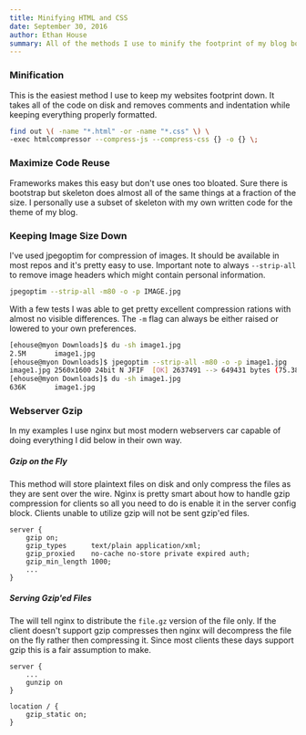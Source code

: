 ```yaml
---
title: Minifying HTML and CSS
date: September 30, 2016
author: Ethan House
summary: All of the methods I use to minify the footprint of my blog both on disk and over the wire.
---
```


### Minification
This is the easiest method I use to keep my websites footprint down. It takes
all of the code on disk and removes comments and indentation while keeping
everything properly formatted.

``` bash
find out \( -name "*.html" -or -name "*.css" \) \
-exec htmlcompressor --compress-js --compress-css {} -o {} \;
```

### Maximize Code Reuse
Frameworks makes this easy but don't use ones too bloated. Sure there is
bootstrap but skeleton does almost all of the same things at a fraction of the
size. I personally use a subset of skeleton with my own written code for the
theme of my blog.

### Keeping Image Size Down

I've used jpegoptim for compression of images. It should be available in most
repos and it's pretty easy to use. Important note to always `--strip-all` to
remove image headers which might contain personal information.

``` bash
jpegoptim --strip-all -m80 -o -p IMAGE.jpg
```

With a few tests I was able to get pretty excellent compression rations with
almost no visible differences. The `-m` flag can always be either raised or
lowered to your own preferences.

``` bash
[ehouse@myon Downloads]$ du -sh image1.jpg
2.5M       image1.jpg
[ehouse@myon Downloads]$ jpegoptim --strip-all -m80 -o -p image1.jpg
image1.jpg 2560x1600 24bit N JFIF  [OK] 2637491 --> 649431 bytes (75.38%), optimized.
[ehouse@myon Downloads]$ du -sh image1.jpg
636K       image1.jpg
```

### Webserver Gzip
In my examples I use nginx but most modern webservers car capable of doing
everything I did below in their own way.

##### Gzip on the Fly
This method will store plaintext files on disk and only compress the files as
they are sent over the wire. Nginx is pretty smart about how to handle gzip
compression for clients so all you need to do is enable it in the server config
block. Clients unable to utilize gzip will not be sent gzip'ed files.

```
server {
    gzip on;
    gzip_types      text/plain application/xml;
    gzip_proxied    no-cache no-store private expired auth;
    gzip_min_length 1000;
    ...
}
```

##### Serving Gzip'ed Files
The will tell nginx to distribute the `file.gz` version of the file only. If the
client doesn't support gzip compresses then nginx will decompress the file on
the fly rather then compressing it. Since most clients these days support gzip
this is a fair assumption to make.

```
server {
    ...
    gunzip on
}

location / {
    gzip_static on;
}
```
